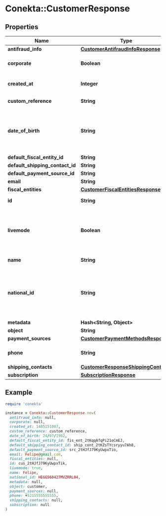 # Conekta::CustomerResponse

## Properties

| Name | Type | Description | Notes |
| ---- | ---- | ----------- | ----- |
| **antifraud_info** | [**CustomerAntifraudInfoResponse**](CustomerAntifraudInfoResponse.md) |  | [optional] |
| **corporate** | **Boolean** | true if the customer is a company | [optional] |
| **created_at** | **Integer** | Creation date of the object |  |
| **custom_reference** | **String** | Custom reference | [optional] |
| **date_of_birth** | **String** | It is a parameter that allows to identify the date of birth of the client. | [optional] |
| **default_fiscal_entity_id** | **String** |  | [optional] |
| **default_shipping_contact_id** | **String** |  | [optional] |
| **default_payment_source_id** | **String** |  | [optional] |
| **email** | **String** |  | [optional] |
| **fiscal_entities** | [**CustomerFiscalEntitiesResponse**](CustomerFiscalEntitiesResponse.md) |  | [optional] |
| **id** | **String** | Customer&#39;s ID |  |
| **livemode** | **Boolean** | true if the object exists in live mode or the value false if the object exists in test mode |  |
| **name** | **String** | Customer&#39;s name |  |
| **national_id** | **String** | It is a parameter that allows to identify the national identification number of the client. | [optional] |
| **metadata** | **Hash&lt;String, Object&gt;** |  | [optional] |
| **object** | **String** |  |  |
| **payment_sources** | [**CustomerPaymentMethodsResponse**](CustomerPaymentMethodsResponse.md) |  | [optional] |
| **phone** | **String** | Customer&#39;s phone number | [optional] |
| **shipping_contacts** | [**CustomerResponseShippingContacts**](CustomerResponseShippingContacts.md) |  | [optional] |
| **subscription** | [**SubscriptionResponse**](SubscriptionResponse.md) |  | [optional] |

## Example

```ruby
require 'conekta'

instance = Conekta::CustomerResponse.new(
  antifraud_info: null,
  corporate: null,
  created_at: 1485151007,
  custom_reference: custom_reference,
  date_of_birth: 24/07/1992,
  default_fiscal_entity_id: fis_ent_2tKqqAfqPi21oCmEJ,
  default_shipping_contact_id: ship_cont_2tKZsTYcsryyu7Ah8,
  default_payment_source_id: src_2tHJfJ79KyUwpxTio,
  email: Felipe@gmail.com,
  fiscal_entities: null,
  id: cus_2tHJfJ79KyUwpxTik,
  livemode: true,
  name: Felipe,
  national_id: HEGG560427MVZRRL04,
  metadata: null,
  object: customer,
  payment_sources: null,
  phone: +5215555555555,
  shipping_contacts: null,
  subscription: null
)
```

